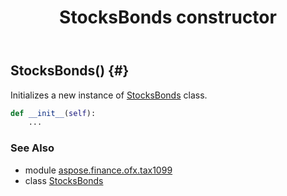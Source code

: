 ﻿---
title: StocksBonds constructor
second_title: Aspose.Finance for Python via .NET API References
description: 
type: docs
weight: 10
url: /python-net/aspose.finance.ofx.tax1099/stocksbonds/__init__/
is_root: false
---

## StocksBonds() {#}

Initializes a new instance of [StocksBonds](/finance/python-net/aspose.finance.ofx.tax1099/stocksbonds) class.



```python
def __init__(self):
    ...
```





### See Also
* module [aspose.finance.ofx.tax1099](../../)
* class [StocksBonds](/finance/python-net/aspose.finance.ofx.tax1099/stocksbonds)
